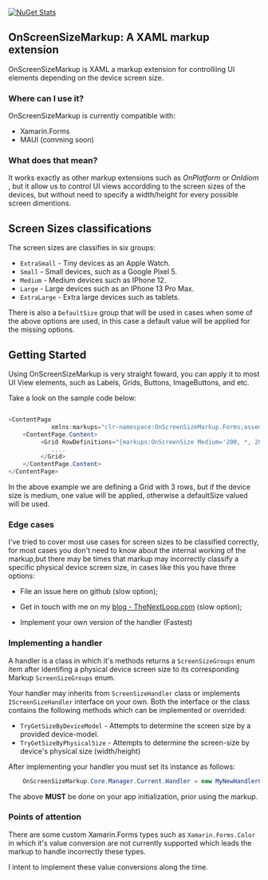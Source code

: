 
[![NuGet Stats](https://img.shields.io/nuget/v/OnScreenSizeMarkup.Forms?style=plastic)](https://www.nuget.org/packages/OnScreenSizeMarkup.Forms) 



## OnScreenSizeMarkup: A XAML markup extension

OnScreenSizeMarkup is XAML a markup extension for controlliing UI elements depending on the device screen size.

### Where can I use it?

OnScreenSizeMarkup is currently compatible with:

* Xamarin.Forms
* MAUI (comming soon)

### What does that mean? 

It works exactly as other markup extensions such as *OnPlatform* or *OnIdiom* , but it allow us to  control UI views accordding to the screen sizes of the devices, but without need to specify a width/height for every possible screen dimentions.

## Screen Sizes classifications

The screen sizes are classifies in six groups:

* `ExtraSmall` - Tiny devices as an Apple Watch.
* `Small` - Small devices, such as a Google Pixel 5.
* `Medium` - Medium devices such as IPhone 12.
* `Large` - Large devices such as an IPhone 13 Pro Max.
* `ExtraLarge` - Extra large devices such as tablets.
  
There is also a `DefaultSize` group that will be used in cases when some of the above options are used, in this case a default value will be applied for the missing options.

## Getting Started

Using OnScreenSizeMarkup is very straight foward, you can apply it to most UI View elements, such as Labels, Grids, Buttons, ImageButtons, and etc.

Take a look on the sample code below:

```cs

<ContentPage  
            xmlns:markups="clr-namespace:OnScreenSizeMarkup.Forms;assembly=OnScreenSizeMarkup.Forms">
    <ContentPage.Content>
         <Grid RowDefinitions="{markups:OnScreenSize Medium='200, *, 200', DefaultSize='*, 0.5*, *'}">
            ....
         </Grid>
    </ContentPage.Content>
</ContentPage>  
```

In the above example we are defining a Grid with 3 rows, but if the device size is medium, one value will be applied, otherwise a defaultSize valued will be used.


### Edge cases

I've tried to cover most use cases for screen sizes to be classified correctly, for most cases you don't need to know about the internal working of the markup,but there may be times that markup may incorrectly classify a specific physical device screen size, in cases like this you have three options:
  - File an issue here on github (slow option);

 - Get in touch with me on my [blog - TheNextLoop.com](https://thenextloop.com)  (slow option);
  
 - Implement your own version of the handler (Fastest)
  

### Implementing a handler

A handler is a class in which it's methods returns a  `ScreenSizeGroups` enum item after identifing a physical device screen size to its corresponding Markup `ScreenSizeGroups` enum.

Your handler may inherits from  `ScreenSizeHandler` class or implements `IScreenSizeHandler` interface on your own. Both the interface or the class contains the following methods which can be implemented or overrided:

* `TryGetSizeByDeviceModel` - Attempts to determine the screen size by a provided device-model. 
* `TryGetSizeByPhysicalSize` - Attempts to determine the screen-size by device's physical size (width/height)

After implementing your handler you must set its instance as follows:

```cs
    OnScreenSizeMarkup.Core.Manager.Current.Handler = new MyNewHandlerClass();
```

The above **MUST** be done on your app initialization, prior using the markup.

### Points of attention

There are some custom Xamarin.Forms types such as `Xamarin.Forms.Color` in which it's value conversion are not currently supported which leads the markup to handle incorrectly these types.

I intent to implement these value conversions along the time.